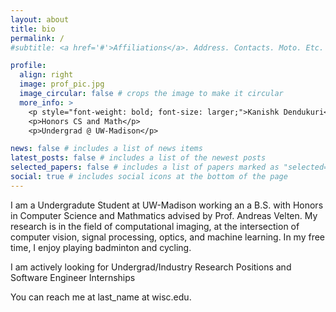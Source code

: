 ```yaml
---
layout: about
title: bio
permalink: /
#subtitle: <a href='#'>Affiliations</a>. Address. Contacts. Moto. Etc.

profile:
  align: right
  image: prof_pic.jpg
  image_circular: false # crops the image to make it circular
  more_info: >
    <p style="font-weight: bold; font-size: larger;">Kanishk Dendukuri</p>
    <p>Honors CS and Math</p>
    <p>Undergrad @ UW-Madison</p>

news: false # includes a list of news items
latest_posts: false # includes a list of the newest posts
selected_papers: false # includes a list of papers marked as "selected={true}"
social: true # includes social icons at the bottom of the page
---
```


I am a Undergradute Student at UW-Madison working an a B.S. with Honors in Computer Science and Mathmatics advised by Prof. Andreas Velten. My research is in the field of computational imaging, at the intersection of computer vision, signal processing, optics, and machine learning. In my free time, I enjoy playing badminton and cycling.



I am actively looking for Undergrad/Industry Research Positions and Software Engineer Internships  

You can reach me at last_name at wisc.edu.
